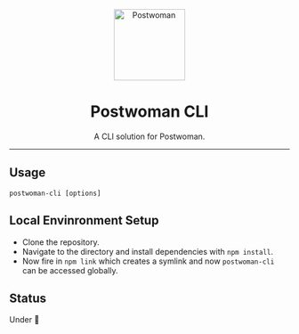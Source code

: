 <div align="center">
  <a href="https://postwoman.io"><img src="https://postwoman.io/icons/logo.svg" alt="Postwoman" height="128"></a>
  <br>
  <h1>Postwoman CLI</h1>
  <p>
    A CLI solution for Postwoman.
  </p>
</div>

---

## Usage

`postwoman-cli [options]`

## Local Envinronment Setup

- Clone the repository.
- Navigate to the directory and install dependencies with `npm install`.
- Now fire in `npm link` which creates a symlink and now `postwoman-cli` can be accessed globally.

## Status

Under :construction: